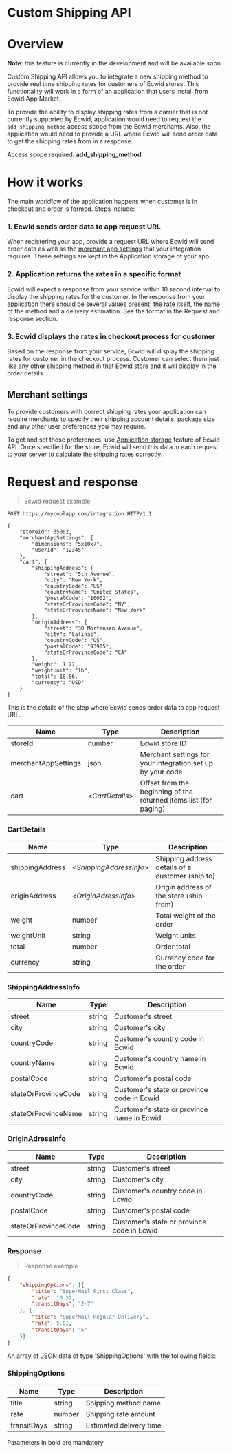 # Custom Shipping API
# Overview

<aside class="notice">
<strong>Note</strong>: this feature is currently in the development and will be available soon.
</aside>

Custom Shipping API allows you to integrate a new shipping method to provide real time shipping rates for customers of Ecwid stores. This functionality will work in a form of an application that users install from Ecwid App Market.

To provide the ability to display shipping rates from a carrier that is not currently supported by Ecwid, application would need to request the `add_shipping_method` access scope from the Ecwid merchants. Also, the application would need to provide a URL where Ecwid will send order data to get the shipping rates from in a response.

<aside class="notice">
Access scope required: <strong>add_shipping_method</strong>
</aside>

# How it works

The main workflow of the application happens when customer is in checkout and order is formed. Steps include:

### 1. Ecwid sends order data to app request URL

When registering your app, provide a request URL where Ecwid will send order data as well as the [merchant app settings](#merchant-settings) that your integration requires. These settings are kept in the Application storage of your app.

### 2. Application returns the rates in a specific format

Ecwid will expect a response from your service within 10 second interval to display the shipping rates for the customer. In the response from your application there should be several values present: the rate itself, the name of the method and a delivery estimation. See the format in the Request and response section.

### 3. Ecwid displays the rates in checkout process for customer

Based on the response from your service, Ecwid will display the shipping rates for customer in the checkout process. Customer can select them just like any other shipping method in that Ecwid store and it will display in the order details.

## Merchant settings

To provide customers with correct shipping rates your application can require merchants to specify their shipping account details, package size and any other user preferences you may require.

To get and set those preferences, use [Application storage](#application-storage) feature of Ecwid API. Once specified for the store, Ecwid will send this data in each request to your server to calculate the shipping rates correctly. 

# Request and response

> Ecwid request example

```http
POST https://mycoolapp.com/integration HTTP/1.1

{
    "storeId": 35002,
    "merchantAppSettings": {
        "dimensions": "5x10x7",
        "userId": "12345"
    },
    "cart": {
        "shippingAddress": {
            "street": "5th Avenue",
            "city": "New York",
            "countryCode": "US",
            "countryName": "United States",
            "postalCode": "10002",
            "stateOrProvinceCode": "NY",
            "stateOrProvinceName": "New York"
        },
        "originAddress": {
            "street": "30 Mortensen Avenue",
            "city": "Salinas",
            "countryCode": "US",
            "postalCode": "93905",
            "stateOrProvinceCode": "CA"
        },
        "weight": 1.22,
        "weightUnit": "lb",
        "total": 10.56,
        "currency": "USD"
    }
}
```

This is the details of the step where Ecwid sends order data to app request URL. 

Name | Type    | Description
---- | ------- | --------------
storeId |  number | Ecwid store ID
merchantAppSettings | json | Merchant settings for your integration set up by your code
cart | \<*CartDetails*\> | Offset from the beginning of the returned items list (for paging)

### CartDetails

Name | Type    | Description
---- | ------- | --------------
shippingAddress | \<*ShippingAddressInfo*\> |  Shipping address details of a customer (ship to)
originAddress | \<*OriginAdressInfo*\> | Origin address of the store (ship from)
weight | number | Total weight of the order
weightUnit | string | Weight units
total | number | Order total
currency | string | Currency code for the order

### ShippingAddressInfo

Name | Type    | Description
---- | ------- | --------------
street | string | Customer's street
city | string | Customer's city
countryCode | string | Customer's country code in Ecwid
countryName | string | Customer's country name in Ecwid
postalCode | string | Customer's postal code
stateOrProvinceCode | string | Customer's state or province code in Ecwid
stateOrProvinceName | string | Customer's state or province name in Ecwid

### OriginAdressInfo

Name | Type    | Description
---- | ------- | --------------
street | string | Customer's street
city | string | Customer's city
countryCode | string | Customer's country code in Ecwid
postalCode | string | Customer's postal code
stateOrProvinceCode | string | Customer's state or province code in Ecwid

### Response

> Response example

```json
{
    "shippingOptions": [{
        "title": "SuperMail First Class",
        "rate": 10.31,
        "transitDays": "2-7"
    }, {
        "title": "SuperMail Regular Delivery",
        "rate": 5.01,
        "transitDays": "5"
    }]
}
```

An array of JSON data of type 'ShippingOptions' with the following fields:

### ShippingOptions

Name | Type    | Description
---- | ------- | --------------
title | string | Shipping method name
rate | number | Shipping rate amount
transitDays | string | Estimated delivery time

<aside class="notice">
Parameters in bold are mandatory
</aside>

